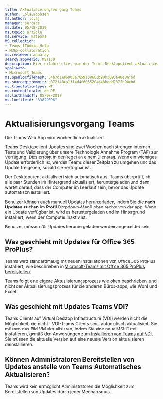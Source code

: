 ```yaml
---
title: Aktualisierungsvorgang Teams
author: LolaJacobsen
ms.author: lolaj
manager: serdars
ms.date: 05/08/2019
ms.topic: article
ms.service: msteams
MS.collection:
- Teams_ITAdmin_Help
- M365-collaboration
ms.reviewer: annaray
search.appverid: MET150
description: Hier erfahren Sie, wie der Teams Desktopclient aktualisiert wird.
appliesto:
- Microsoft Teams
ms.openlocfilehash: 04b7d1e66905e7859139605b90b3093a48e8afbd
ms.sourcegitcommit: b072148ea13f4d4f6035204a48bedd287fb90ebd
ms.translationtype: MT
ms.contentlocale: de-DE
ms.lasthandoff: 05/08/2019
ms.locfileid: "33829096"
---
```

# <a name="teams-update-process"></a>Aktualisierungsvorgang Teams

Die Teams Web App wird wöchentlich aktualisiert.

Teams Desktopclient Updates sind zwei Wochen nach strengen internen Tests und Validierung über unsere Technologie Annahme Program (TAP) zur Verfügung. Dies erfolgt in der Regel an einem Dienstag. Wenn ein wichtiges Update erforderlich ist, werden Teams dieser Zeitplan zu umgehen und das Update freigeben, sobald sie verfügbar ist.

Der Desktopclient aktualisiert sich automatisch aus. Teams überprüft, ob alle paar Stunden im Hintergrund aktualisiert, heruntergeladen und dann wartet darauf, dass der Computer im Leerlauf sein, bevor das Update automatisch installiert.

Benutzer können auch manuell Updates herunterladen, indem Sie die **nach Updates suchen** im **Profil** Dropdown-Menü oben rechts von der app. Wenn ein Update verfügbar ist, wird es heruntergeladen und im Hintergrund installiert, wenn der Computer inaktiv ist.

Benutzer müssen für Updates heruntergeladen werden angemeldet sein.

## <a name="what-about-updates-to-office-365-proplus"></a>Was geschieht mit Updates für Office 365 ProPlus?

Teams wird standardmäßig mit neuen Installationen von Office 365 ProPlus installiert, wie beschrieben in [Microsoft-Teams mit Office 365 ProPlus bereitstellen](https://docs.microsoft.com/DeployOffice/teams-install). 

Teams folgt eine eigene Aktualisierungsprozess wie oben beschrieben, und nicht der Aktualisierungsprozess für die anderen Büros-apps, wie Word und Excel.

## <a name="what-about-updates-to-teams-on-vdi"></a>Was geschieht mit Updates Teams VDI?

Teams Clients auf Virtual Desktop Infrastructure (VDI) werden nicht die Möglichkeit, die nicht - VDI-Teams Clients sind, automatisch aktualisiert. Sie müssen das Bild VM aktualisieren, indem Sie eine neue MSI-Datei installieren, gemäß den Anweisungen zum [Installieren von Teams auf VDI](https://docs.microsoft.com/microsoftteams/teams-for-vdi#install-teams-on-vdi). Sie müssen die aktuelle Version auf eine neuere Version aktualisieren deinstallieren.

## <a name="can-admins-deploy-updates-instead-of-teams-auto-updating"></a>Können Administratoren Bereitstellen von Updates anstelle von Teams Automatisches Aktualisieren?

Teams wird kein ermöglicht Administratoren die Möglichkeit zum Bereitstellen von Updates durch jeder Mechanismus.
